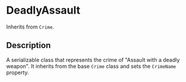 # DeadlyAssault

Inherits from `Crime`.

## Description

A serializable class that represents the crime of "Assault with a deadly weapon". It inherits from the base `Crime` class and sets the `CrimeName` property.
